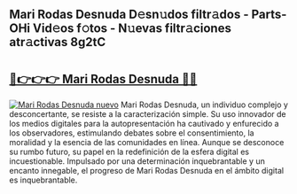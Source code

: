 ## Mari Rodas Desnuda D𝚎sn𝚞dos filtr𝚊dos - Parts-OHi Vid𝚎os f𝚘tos - N𝚞evas filtr𝚊ciones atr𝚊ctivas 8g2tC

# <h2><a href="http://mb14z4.tromn.icu/?c=Mari+Rodas+Desnuda">🔗👉👉👉 Mari Rodas Desnuda 🔗🔗</a></h2>

[![Mari Rodas Desnuda nuevo](https://i.imgur.com/pEAQMta.gif)](http://mb14z4.tromn.icu/?c=Mari+Rodas+Desnuda)
Mari Rodas Desnuda, un individuo complejo y desconcertante, se resiste a la caracterización simple. Su uso innovador de los medios digitales para la autopresentación ha cautivado y enfurecido a los observadores, estimulando debates sobre el consentimiento, la moralidad y la esencia de las comunidades en línea. Aunque se desconoce su rumbo futuro, su papel en la redefinición de la esfera digital es incuestionable. Impulsado por una determinación inquebrantable y un encanto innegable, el progreso de Mari Rodas Desnuda en el ámbito digital es inquebrantable.
